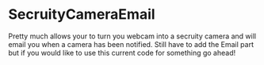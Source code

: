 # SecruityCameraEmail
Pretty much allows your to turn you webcam into a secruity camera and will email you when a camera has been notified.
Still have to add the Email part but if you would like to use this current code for something go ahead!

